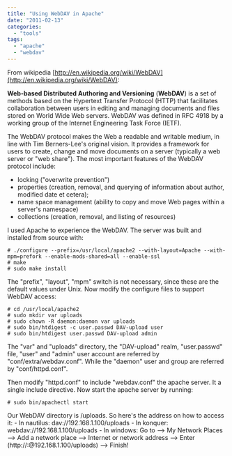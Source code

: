 ```yaml
---
title: "Using WebDAV in Apache"
date: "2011-02-13"
categories: 
  - "tools"
tags: 
  - "apache"
  - "webdav"
---
```


From wikipedia [http://en.wikipedia.org/wiki/WebDAV](http://en.wikipedia.org/wiki/WebDAV):

**Web-based Distributed Authoring and Versioning** (**WebDAV**) is a set of methods based on the Hypertext Transfer Protocol (HTTP) that facilitates collaboration between users in editing and managing documents and files stored on World Wide Web servers. WebDAV was defined in RFC 4918 by a working group of the Internet Engineering Task Force (IETF).

The WebDAV protocol makes the Web a readable and writable medium, in line with Tim Berners-Lee's original vision. It provides a framework for users to create, change and move documents on a server (typically a web server or "web share"). The most important features of the WebDAV protocol include:

- locking ("overwrite prevention")
- properties (creation, removal, and querying of information about author, modified date et cetera);
- name space management (ability to copy and move Web pages within a server's namespace)
- collections (creation, removal, and listing of resources)

I used Apache to experience the WebDAV. The server was built and installed from source with:

```
# ./configure --prefix=/usr/local/apache2 --with-layout=Apache --with-mpm=prefork --enable-mods-shared=all --enable-ssl
# make
# sudo make install
```

The "prefix", "layout", "mpm" switch is not necessary, since these are the default values under Unix. Now modify the configure files to support WebDAV access:

```
# cd /usr/local/apache2
# sudo mkdir var uploads
# sudo chown -R daemon:daemon var uploads
# sudo bin/htdigest -c user.passwd DAV-upload user
# sudo bin/htdigest user.passwd DAV-upload admin
```

The "var" and "uploads" directory, the "DAV-upload" realm, "user.passwd" file, "user" and "admin" user account are referred by "conf/extra/webdav.conf". While the "daemon" user and group are referred by "conf/httpd.conf".

Then modify "httpd.conf" to include "webdav.conf" the apache server. It a single include directive. Now start the apache server by running:

```
# sudo bin/apachectl start
```

Our WebDAV directory is /uploads. So here's the address on how to access it: - In nautilus: dav://192.168.1.100/uploads - In konquer: webdav://192.168.1.100/uploads - In windows: Go to --> My Network Places --> Add a network place --> Internet or network address --> Enter (http://<user>:<password>@192.168.1.100/uploads) --> Finish!
